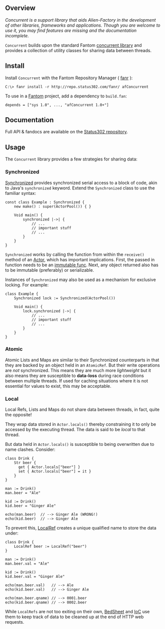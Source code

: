 ## Overview 

*Concurrent is a support library that aids Alien-Factory in the development of other libraries, frameworks and applications. Though you are welcome to use it, you may find features are missing and the documentation incomplete.*

`Concurrent` builds upon the standard Fantom [concurrent library](http://fantom.org/doc/concurrent/index.html) and provides a collection of utility classes for sharing data between threads.

## Install 

Install `Concurrent` with the Fantom Repository Manager ( [fanr](http://fantom.org/doc/docFanr/Tool.html#install) ):

    C:\> fanr install -r http://repo.status302.com/fanr/ afConcurrent

To use in a [Fantom](http://fantom.org/) project, add a dependency to `build.fan`:

    depends = ["sys 1.0", ..., "afConcurrent 1.0+"]

## Documentation 

Full API & fandocs are available on the [Status302 repository](http://repo.status302.com/doc/afConcurrent/#overview).

## Usage 

The `Concurrent` library provides a few strategies for sharing data:

### Synchronized 

[Synchronized](http://repo.status302.com/doc/afConcurrent/Synchronized.html) provides synchronized serial access to a block of code, akin to Java's `synchronized` keyword. Extend the `Synchronized` class to use the familiar syntax:

```
const class Example : Synchronized {
    new make() : super(ActorPool()) { }

    Void main() {
        synchronized |->| {
            // ...
            // important stuff
            // ...
        }
    }
}
```

`Synchronized` works by calling the function from within the `receive()` method of an [Actor](http://fantom.org/doc/concurrent/Actor.html), which has important implications. First, the passed in function needs to be an [immutable func](http://fantom.org/doc/sys/Func.html). Next, any object returned also has to be immutable (preferably) or serializable.

Instances of `Synchronized` may also be used as a mechanism for exclusive locking. For example:

```
class Example {
    Synchronized lock := Synchronized(ActorPool())

    Void main() {
        lock.synchronized |->| {
            // ...
            // important stuff
            // ...
        }
    }
}
```

### Atomic 

Atomic Lists and Maps are similar to their Synchronized counterparts in that they are backed by an object held in an `AtomicRef`. But their write operations are *not* synchronized. This means they are much more *lightweight* but it also means they are susceptible to **data-loss** during race conditions between multiple threads. If used for caching situations where it is not essential for values to exist, this may be acceptable.

### Local 

Local Refs, Lists and Maps do not share data between threads, in fact, quite the opposite!

They wrap data stored in `Actor.locals()` thereby constraining it to only be accessed by the executing thread. The data is said to be *local* to that thread.

But data held in `Actor.locals()` is susceptible to being overwritten due to name clashes. Consider:

```
class Drink {
    Str beer {
      get { Actor.locals["beer"] }
      set { Actor.locals["beer"] = it }
    }
}

man := Drink()
man.beer = "Ale"

kid := Drink()
kid.beer = "Ginger Ale"

echo(man.beer)  // --> Ginger Ale (WRONG!)
echo(kid.beer)  // --> Ginger Ale
```

To prevent this, [LocalRef](http://repo.status302.com/doc/afConcurrent/LocalRef.html) creates a unique qualified name to store the data under:

```
class Drink {
    LocalRef beer := LocalRef("beer")
}

man := Drink()
man.beer.val = "Ale"

kid := Drink()
kid.beer.val = "Ginger Ale"

echo(man.beer.val)   // --> Ale
echo(kid.beer.val)   // --> Ginger Ale

echo(man.beer.qname) // --> 0001.beer
echo(kid.beer.qname) // --> 0002.beer
```

While `LocalRefs` are not too exiting on their own, [BedSheet](http://www.fantomfactory.org/pods/afBedSheet) and [IoC](http://www.fantomfactory.org/pods/afIoc) use them to keep track of data to be cleaned up at the end of HTTP web requests.

